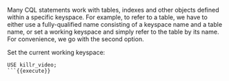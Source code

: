 Many CQL statements work with tables, indexes and other objects defined within a specific keyspace. 
For example, to refer to a table, we have to either use a fully-qualified name consisting of a keyspace name and a table name, 
or set a working keyspace and simply refer to the table by its name. For convenience, we go with the second option.

Set the current working keyspace:
```
USE killr_video;
```{{execute}}

